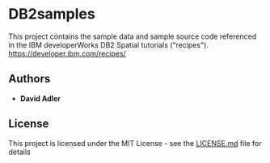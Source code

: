 # DB2samples
This project contains the sample data and sample source code referenced in the IBM developerWorks 
DB2 Spatial tutorials ("recipes").
https://developer.ibm.com/recipes/

## Authors

* **David Adler** 

## License

This project is licensed under the MIT License - see the [LICENSE.md](LICENSE.md) file for details


